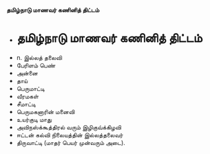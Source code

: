 **தமிழ்நாடு மாணவர் கணினித் திட்டம்**
- # தமிழ்நாடு மாணவர் கணினித் திட்டம்
- n. இல்லத் தலைவி
- பேரிளம் பெண்
- அன்னை
- தாய்
- பெருமாட்டி
- வீரமகள்
- சீமாட்டி
- பெருமகனாரின் மனைவி
- உயர்குடி மாது
- அவிநஸ்க்கூத்திரல் வரும் இழிகுவ்க்கிழவி
- ஈட்டன் கல்வி நிலையத்தின் இல்லத்தலைவர்
- திருவாட்டி (மாதர் பெயர் முன்வரும் அடை).

